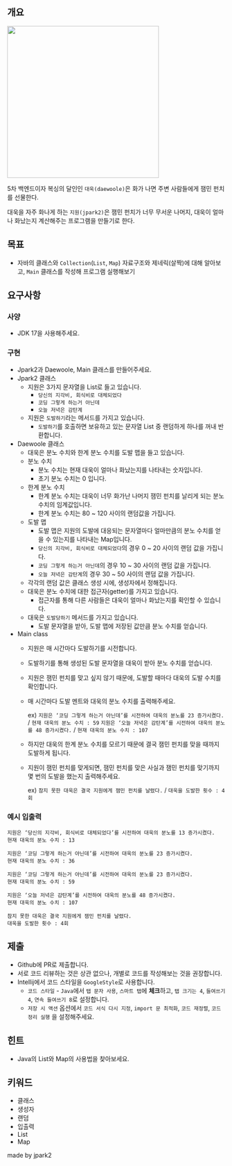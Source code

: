 ## 개요

<img width="350" src="https://github.com/42cabi/on-boarding/assets/82518170/cd31422c-803c-4a4c-b034-8d7576bb6840">


5차 백엔드이자 복싱의 달인인 `대욱(daewoole)`은 화가 나면 주변 사람들에게 잼민 펀치를 선물한다.

대욱을 자주 화나게 하는 `지원(jpark2)`은 잼민 펀치가 너무 무서운 나머지, 대욱이 얼마나 화났는지 계산해주는 프로그램을 만들기로 한다.

## 목표

- 자바의 클래스와 `Collection`(`List`, `Map`) 자료구조와 제네릭(살짝)에 대해 알아보고, `Main` 클래스를 작성해 프로그램 실행해보기

## 요구사항

### 사양

- JDK 17을 사용해주세요.

### 구현

- Jpark2과 Daewoole, Main 클래스를 만들어주세요.
- Jpark2 클래스
    - 지원은 3가지 문자열을 List로 들고 있습니다.
        - `당신의 지각비, 회식비로 대체되었다`
        - `코딩 그렇게 하는거 아닌데`
        - `오늘 저녁은 감탄계`
    - 지원은 `도발하기`라는 메서드를 가지고 있습니다.
        - `도발하기`를 호출하면 보유하고 있는 문자열 List 중 랜덤하게 하나를 꺼내 반환합니다.
- Daewoole 클래스
    - 대욱은 분노 수치와 한계 분노 수치를 도발 맵을 들고 있습니다.
    - 분노 수치
        - 분노 수치는 현재 대욱이 얼마나 화났는지를 나타내는 숫자입니다.
        - 초기 분노 수치는 0 입니다.
    - 한계 분노 수치
        - 한계 분노 수치는 대욱이 너무 화가난 나머지 잼민 펀치를 날리게 되는 분노 수치의 임계값입니다.
        - 한계 분노 수치는 80 ~ 120 사이의 랜덤값을 가집니다.
    - 도발 맵
        - 도발 맵은 지원의 도발에 대응되는 문자열마다 얼마만큼의 분노 수치를 얻을 수 있는지를 나타내는 Map입니다.
        - `당신의 지각비, 회식비로 대체되었다`의 경우 0 ~ 20 사이의 랜덤 값을 가집니다.
        - `코딩 그렇게 하는거 아닌데`의 경우 10 ~ 30 사이의 랜덤 값을 가집니다.
        - `오늘 저녁은 감탄계`의 경우 30 ~ 50 사이의 랜덤 값을 가집니다.
    - 각각의 랜덤 값은 클래스 생성 시에, 생성자에서 정해집니다.
    - 대욱은 분노 수치에 대한 접근자(getter)를 가지고 있습니다.
        - 접근자를 통해 다른 사람들은 대욱이 얼마나 화났는지를 확인할 수 있습니다.
    - 대욱은 `도발당하기` 메서드를 가지고 있습니다.
        - 도발 문자열을 받아, 도발 맵에 저장된 값만큼 분노 수치를 얻습니다.
- Main class
    - 지원은 매 시간마다 도발하기를 시전합니다.
    - 도발하기를 통해 생성된 도발 문자열을 대욱이 받아 분노 수치를 얻습니다.
    - 지원은 잼민 펀치를 맞고 싶지 않기 때문에, 도발할 때마다 대욱의 도발 수치를 확인합니다.
    - 매 시간마다 도발 멘트와 대욱의 분노 수치를 출력해주세요.

      ex) `지원은 ‘코딩 그렇게 하는거 아닌데’를 시전하여 대욱의 분노를 23 증가시켰다.`  / `현재 대욱의 분노 수치 : 59`
      `지원은 ‘오늘 저녁은 감탄계’를 시전하여 대욱의 분노를 48 증가시켰다.`  / `현재 대욱의 분노 수치 : 107`

    - 하지만 대욱의 한계 분노 수치를 모르기 때문에 결국 잼민 펀치를 맞을 때까지 도발하게 됩니다.
    - 지원이 잼민 펀치를 맞게되면, 잼민 펀치를 맞은 사실과 잼민 펀치를 맞기까지 몇 번의 도발을 했는지 출력해주세요.

      ex) `참지 못한 대욱은 결국 지원에게 잼민 펀치를 날렸다.` / `대욱을 도발한 횟수 : 4회`


### 예시 입출력

```
지원은 ‘당신의 지각비, 회식비로 대체되었다’를 시전하여 대욱의 분노를 13 증가시켰다.
현재 대욱의 분노 수치 : 13

지원은 ‘코딩 그렇게 하는거 아닌데’를 시전하여 대욱의 분노를 23 증가시켰다.
현재 대욱의 분노 수치 : 36

지원은 ‘코딩 그렇게 하는거 아닌데’를 시전하여 대욱의 분노를 23 증가시켰다.
현재 대욱의 분노 수치 : 59

지원은 ‘오늘 저녁은 감탄계’를 시전하여 대욱의 분노를 48 증가시켰다.
현재 대욱의 분노 수치 : 107

참지 못한 대욱은 결국 지원에게 잼민 펀치를 날렸다.
대욱을 도발한 횟수 : 4회
```

## 제출

- Github에 PR로 제출합니다.
- 서로 코드 리뷰하는 것은 상관 없으나, 개별로 코드를 작성해보는 것을 권장합니다.
- Intellij에서 코드 스타일을 `GoogleStyle`로 사용합니다.
    - `코드 스타일` - `Java`에서 `탭 문자 사용`, `스마트 탭`에 **체크**하고, `탭 크기는 4`, `들여쓰기 4`, `연속 들여쓰기 8`로 설정합니다.
    - `저장 시 액션` 옵션에서 `코드 서식 다시 지정`, `import 문 최적화`, `코드 재정렬`, `코드 정리 실행` 을 설정해주세요.

## 힌트

- Java의 List와 Map의 사용법을 찾아보세요.

## 키워드

- 클래스
- 생성자
- 랜덤
- 입출력
- List
- Map

made by jpark2
